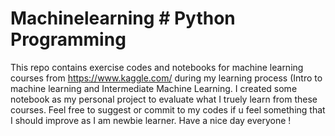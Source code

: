 # Machinelearning # Python Programming
This repo contains exercise codes and notebooks for machine learning courses from https://www.kaggle.com/ during my learning process (Intro to machine learning and Intermediate Machine Learning. I created some notebook as my personal project to evaluate what I truely learn from these courses.
Feel free to suggest or commit to my codes if u feel something that I should improve as I am newbie learner.
Have a nice day everyone !
